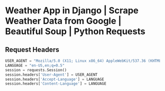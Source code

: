 # Weather App in Django | Scrape Weather Data from Google | Beautiful Soup | Python Requests

## Request Headers

```python
USER_AGENT = "Mozilla/5.0 (X11; Linux x86_64) AppleWebKit/537.36 (KHTML, like Gecko) Chrome/44.0.2403.157 Safari/537.36"
LANGUAGE = "en-US,en;q=0.5"
session = requests.Session()
session.headers['User-Agent'] = USER_AGENT
session.headers['Accept-Language'] = LANGUAGE
session.headers['Content-Language'] = LANGUAGE
```
